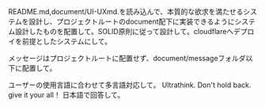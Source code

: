 README.md,document/UI-UXmd.を読み込んで、本質的な欲求を満たせるシステムを設計し、プロジェクトルートのdocument配下に実装できるようにシステム設計したものを配置して。SOLID原則に従って設計して。cloudflareへデプロイを前提としたシステムにして。

メッセージはプロジェクトルートに配置せず、document/messageフォルダ以下に配置して。

ユーザーの使用言語に合わせて多言語対応して。
Ultrathink.
Don't hold back. give it your all！
日本語で回答して。

